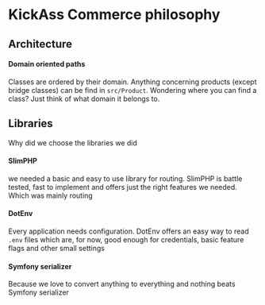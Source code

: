 # KickAss Commerce philosophy

## Architecture

#### Domain oriented paths
Classes are ordered by their domain. Anything concerning products (except bridge classes) can be find in `src/Product`.
Wondering where you can find a class? Just think of what domain it belongs to.


## Libraries
Why did we choose the libraries we did

#### SlimPHP
we needed a basic and easy to use library for routing. SlimPHP is battle tested, fast to implement and offers just the 
right features we needed. Which was mainly routing

#### DotEnv
Every application needs configuration. DotEnv offers an easy way to read `.env` files which are, for now, good enough
for credentials, basic feature flags and other small settings

#### Symfony serializer
Because we love to convert anything to everything and nothing beats Symfony serializer